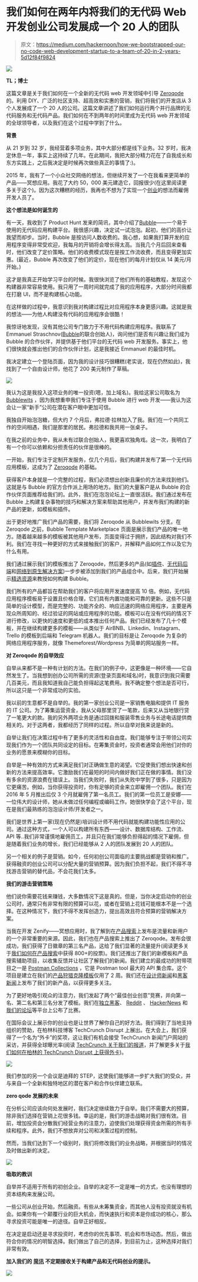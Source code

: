 # 我们如何在两年内将我们的无代码 Web 开发创业公司发展成一个 20 人的团队

> 原文：<https://medium.com/hackernoon/how-we-bootstrapped-our-no-code-web-development-startup-to-a-team-of-20-in-2-years-5d12f84f9824>

![](img/425445c8d918d0fa68433ba4cd385633.png)

**TL；博士**

这篇文章是关于我们如何在一个全新的无代码 web 开发领域中引导 [Zeroqode](https://zeroqode.com) 的。利用 DIY、广泛的社区支持、超高效和实惠的营销，我们将我们的开发店从 3 个人发展成了一个 20 人的公司。这篇文章讲述了我们如何运行两个并行品牌的无代码服务和无代码产品。我们如何在不到两年的时间里成为无代码 web 开发领域的全球领导者，以及我们在这个过程中学到了什么。

**背景**

从 21 岁到 32 岁，我经营着多项业务，其中大部分都是线下业务。32 岁时，我决定休息一年，事实上这持续了几年。在此期间，我把大部分精力花在了自我成长和东方实践上，之后我决定是时候再次做些真正的事情了:)。

2015 年，我有了一个小众社交网络的想法，但继续开发了一个在我看来更简单的产品——冥想应用。我花了大约 50，000 美元建造它，回报很少(在这里阅读更多关于这个)。因为这次糟糕的经历，我再也不想为了实现一个[创业](https://hackernoon.com/tagged/startup)的想法而雇佣开发人员了。

**这个想法是如何诞生的**

有一天，我收到了 Product Hunt 发来的简讯，其中介绍了[Bubble](https://bubble.is/?ref=9BJPDWAH)——一个易于使用的无代码应用构建平台。我很感兴趣，决定试一试泡泡。起初，他们的高价让我望而却步。当时，Bubble 是按访问人数收费的。我心想，如果我打算开发的应用程序变得非常受欢迎，我每月的开销将会增长得太高。当我几个月后回来查看时，他们改变了定价策略。他们的收费模式现在是按工作流收费，而且变得更加实惠。(最近，Bubble 再次改变了他们的定价，现在他们的每月计划仅从 14 美元/月开始。)

这才是我真正开始学习平台的时候。我很快浏览了他们所有的基础教程，发现这个构建器非常容易使用。我只用了一周时间就完成了我的应用程序，大部分时间我都在打磨 UI，而不是构建核心功能。

在这样做的过程中，我意识到我对构建过程比对应用程序本身更感兴趣。这就是我的想法——为他人构建没有代码的应用程序会很酷！

我惊讶地发现，没有其他公司专门致力于不用代码构建应用程序。我联系了 Emmanuel Straschnov([Bubble](https://www.indiehackers.com/interview/bubble-c5e87bdbf9)的联合创始人)，询问他们是否有兴趣让我们成为 Bubble 的合作伙伴，并提供基于他们平台的无代码 web 开发服务。事实上，他们很快就会推出他们的合作伙伴计划，这是我接近 Emmanuel 的最佳时机。

我决定建立一个登陆页面，因为我的设计技巧很糟糕(老实说，现在仍然如此)，我找到了一个自由设计师，他花了 200 美元制作了草稿。

![](img/0851ae19c650aa4459622a8d885c7bad.png)

我认为这是我投入这项业务的唯一投资(嗯，加上域名)。我给这家公司取名为 [Bubblewits](https://bubblewits.com/?utm_source=BlogPost&utm_medium=Blog&utm_campaign=BootstrapPost) ，因为我想重申我们专注于使用 Bubble 进行 web 开发——我认为这会让一家“新手”公司在潜在客户眼中更加可信。

我独自开始泡泡糖，但大约 7 个月后，弗拉德·拉林加入了我。我们在一个共同工作的空间相遇，我们是那里的居民。弗拉德和我共用一张桌子。

在我之前的业务中，我从未有过联合创始人，我更喜欢独角戏。这一次，我明白了有一个你可以依赖和分担责任的伙伴是很棒的。

一开始，我们专注于定制开发服务，仅几个月后，我们构建并发布了第一个无代码应用模板，这成为了 [Zeroqode](https://zeroqode.com/?utm_source=BlogPost&utm_medium=Blog&utm_campaign=BootstrapPost) 的基础。

获得客户本身就是一个完整的过程，我们必须想出创新且廉价的方法来找到他们。这就是与 Bubble 的官方合作派上用场的地方。我们的大量客户是从 Bubble 的合作伙伴页面推荐给我们的。此外，我们在泡泡论坛上一直很活跃。我们通过发布在 Bubble 上构建复杂事物的技巧和解决方案来帮助其他用户，并发布我们构建的新产品的更新，如模板和插件。

出于更好地推广我们产品的需要，我们将 Zeroqode 从 Bubblewits 分支。在 Zeroqode 之前，Bubble Template Marketplace 页面是展示我们产品的唯一地方。随着越来越多的模板被其他用户发布，页面变得过于拥挤，因此结构对我们不利。我们在寻找一种更好的方式来接触我们的客户，并解释产品如何工作以及它为什么有用。

我们通过展示我们的模板推出了 Zeroqode，然后更多的产品(如[插件](https://zeroqode.com/plugins?utm_source=BlogPost&utm_medium=Blog&utm_campaign=BootstrapPost)、[无代码后端](https://zeroqode.com/backends?utm_source=BlogPost&utm_medium=Blog&utm_campaign=BootstrapPost)和[网络到原生解决方案](https://zeroqode.com/native?utm_source=BlogPost&utm_medium=Blog&utm_campaign=BootstrapPost))一步步被添加到我们的产品组合中。后来，我们开始展示[精选资源](https://zeroqode.com/courses?utm_source=BlogPost&utm_medium=Blog&utm_campaign=BootstrapPost)来教授如何构建 Bubble。

我们所有的产品都旨在帮助我们的客户将应用开发速度提高 10 倍。例如，无代码应用程序模板易于设置且价格合理，它们具有内置功能和可靠的更新。这些不只是简单的设计模型，而是完整的、功能齐全的、响应迅速的网络应用程序，主要是再现众所周知的、经过验证的网站或应用程序的功能。模板可以在没有代码的情况下进行修改，以更快的速度和更低的成本推出任何产品。我们已经发布了几十个模板，并在继续构建更多的模板——从类似于 AirBNB、Linkedin、Instagram、Trello 的模板到后端和 Telegram 机器人。我们的目标是让 Zeroqode 为复杂的网络应用程序服务，就像 Themeforest/Wordpress 为简单的网站服务一样。

**对 Zeroqode 的自举效应**

自举从来都不是一种有计划的方法。在我们的例子中，这更像是一种环境——它自然发生了。当我想到创办公司所需的资源(登录页面和域名)时，我意识到我只需要几百美元，而且我知道我自己能负担得起这笔费用。我不确定整个想法是否可行，所以这只是一个非常成功的实验。

我以前的生意都不是自举的。我的第一家创业公司是一家销售电脑和提供 IT 服务的 IT 公司。为了筹集运营资金，我从父母那里贷了一笔款，后来又从当地银行贷了一笔更大的款。我的另外两项业务是通过回拨和服装零售业务与长途电话提供商相关的。对于这两者，我都经历了同样的过程。所以自举对我来说是新的。

自举让我们在决策过程中有了更多的灵活性和自由度。我们能够专注于带领公司实现我们作为一个团队共同设定的目标。在筹集资金时，投资者通常会用他们对你的业务的愿景来模糊你的目标。

自举是一种有效的方式来满足我们对正确做生意的渴望。它促使我们想出快速和创新的方法来提高效率。它激励我们在最短的时间内做好我们正在做的事情。我们没有多余的资源浪费在错误上。当我们失败时，我们从失败中学到了很多，只是因为它更痛苦。例如，当你获得投资时，你有足够的资金来立即雇佣一个团队。我们在 2016 年 5 月推出后仅 3 个月就雇佣了第一名员工。我们的第一位员工是安娜——一位伟大的设计师，她从未做过任何编程或编码工作。她很快学会了这个平台，现在是我们最熟练的泡泡设计师/开发者之一。

我们是世界上第一家(现在仍然是)培训设计师不用代码就能构建功能性应用的公司。通过这种方式，一个人可以构建所有东西——设计、数据库结构、工作流、API 等..我们非常谨慎地雇佣员工，并且只在我们能够负担得起的情况下雇佣，但是随着我们业务的增长，我们已经能够从 2 人的团队发展到 20 人的团队。

另一个相关的例子是营销。如今，任何初创公司面临的主要挑战都是营销和推广。获得融资的创业公司可以分配大量的营销预算。因为我们负担不起，我们不得不寻找游击营销的替代品，不会花我们太多。

**我们的游击营销策略**

他们说你需要花钱来赚钱，大多数情况下这是真的。但是，当你决定启动你的创业公司时，通常只有非常有限的预算可以花，或者在营销上花钱可能根本不是一个选择。在这种情况下，我们不得不发挥创造力，提出高效且符合预算的营销解决方案。

当我在开发 Zenify——冥想应用时，我了解到在[产品搜索](https://www.producthunt.com)上发布是流量和新用户的一个非常重要的来源。因此，我们也在产品搜索上推出了 Zeroqode。发布会很成功，我们获得了日徽章的第三名产品，这给了我们显著的流量提升(阅读更多关于[我们如何在产品搜索](https://blog.zeroqode.com/how-we-got-800-upvotes-on-product-hunt-and-made-it-to-3-product-of-the-day-aec06eeb7e84?utm_source=BlogPost&utm_medium=Blog&utm_campaign=BootstrapPost)中获得 800+的投票)。我们还推出了我们的新模板和产品搜索辅助项目，以收集反馈并让社区了解我们的新闻。我们建立的最成功的附带项目之一是 [Postman Collections](https://postmancollections.com?utm_source=BlogPost&utm_medium=Blog&utm_campaign=BootstrapPost) ，它是 Postman tool 最大的 API 集合库。这个项目是建立在我们的[产品狩猎克隆模板](https://zeroqode.com/template/daily-hunts-like-producthunt-1507812247305x257803851702206460?utm_source=BlogPost&utm_medium=Blog&utm_campaign=BootstrapPost)仅用了 2 周。我们还在[设计师新闻](https://www.designernews.co)和[黑客新闻](https://news.ycombinator.com)上发布了我们的新产品，以获得更多关注。

为了更好地吸引观众的注意力，我们发起了两个“最佳创业创意”竞赛，并向第一名、第二名和第三名分发了模板。我们在[独立黑客](https://www.indiehackers.com)、 [Reddit](https://www.reddit.com/) 、 [HackerNews](https://news.ycombinator.com) 和[我们的论坛](https://forum.zeroqode.com?utm_source=BlogPost&utm_medium=Blog&utm_campaign=BootstrapPost)等平台上公布了比赛。

在国际会议上展示你的创业也是让世界了解你自己的好方法。我们得到了当地支持组织的赞助，在柏林科技博客 TechCrunch Disrupt 上展出。在大会上，我们获得了一个名为“外卡”的奖项，这让我们有机会接受 TechCrunch 新闻门户网站的采访，并获得全球曝光率(阅读 [TechCrunch 关于我们的报道](http://tcrn.ch/2msrjoC)，并了解更多关于[我们如何在柏林的 TechCrunch Disrupt 上获得外卡](https://blog.zeroqode.com/how-we-won-the-wild-card-at-techcrunch-disrupt-berlin-and-got-interviewed-by-techcrunch-9927f5fdb12b?utm_source=BlogPost&utm_medium=Blog&utm_campaign=BootstrapPost))。

![](img/f2359d7ba194ca6b3e8a6704d5d341e9.png)

我们参加的另一个会议是迪拜的 STEP，这使我们能够进一步扩大我们的受众，并与来自一个全新和独特地区的潜在客户和合作伙伴建立联系。

**zero qode 发展的未来**

在分析公司应该向何处发展时，我们决定继续致力于自举。我们不需要大的预算，除非我们选择在营销上花很多钱。幸运的是，我们的游击战略对我们很有效。目前，增加投资会分散我们经营业务的注意力，迫使我们处理获得资金所需的所有手续和程序。此外，我们不想放弃对公司和决策过程的控制。

然而，当我们达到下一个级别时，我们将修改我们的业务战略，并根据当时的情况及时做出新的决定。

![](img/24e6189d70f4602b7409852f17f3e67a.png)

**吸取的教训**

自举并不适用于所有的初创企业。自举的决定不一定是唯一的方式，也没有理想的资本结构来发展公司。

一些公司从创业开始，然后融资。有些从未筹集资金，而其他人没有投资就没有机会。如果你有一个颠覆行业的巨大机会，而快速执行和资本是你成功的核心，那么寻求投资可能是唯一的途径。自举正好相反。

在决定是启动还是寻求投资时，考虑你的优先事项、机会和市场动态。然后，做出符合你的情况的明智选择。我们做出了自己的选择，到目前为止，这种选择对我们非常有效。

**加入我们的** [**简讯**](https://zeroqode.com/subscribe) **不定期接收关于构建产品和无代码创业的提示。**

![](img/a334bbb3fb86a890085d21c15ec8d835.png)